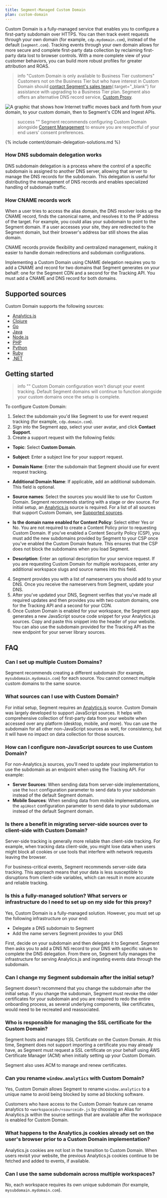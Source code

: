 ```yaml
---
title: Segment-Managed Custom Domain
plan: custom-domain
---
```


Custom Domain is a fully-managed service that enables you to configure a first-party subdomain over HTTPS.  You can then track event requests through your own domain (for example, `cdp.mydomain.com`), instead of the default (`segment.com`). Tracking events through your own domain allows for more secure and complete first-party data collection by reclaiming first-party data lost to browser controls. With a more complete view of your customer behaviors, you can build more robust profiles for greater attribution and ROAS.  

> info "Custom Domain is only available to Business Tier customers"
> Customers not on the Business Tier but who have interest in Custom Domain should [contact Segment's sales team](https://segment.com/demo/){:target="_blank”} for assistance with upgrading to a Business Tier plan. Segment also offers an alternative DNS record service, [Custom Proxy](/docs/connections/sources/catalog/libraries/website/javascript/custom-proxy/).

![A graphic that shows how Internet traffic moves back and forth from your domain, to your custom domain, then to Segment's CDN and Ingest APIs.](images/custom-domain.png)

> success ""
> Segment recommends configuring Custom Domain alongside [Consent Management](/docs/privacy/consent-management/) to ensure you are respectful of your end users' consent preferences.

{% include content/domain-delegation-solutions.md %}

### How DNS subdomain delegation works
DNS subdomain delegation is a process where the control of a specific subdomain is assigned to another DNS server, allowing that server to manage the DNS records for the subdomain. This delegation is useful for distributing the management of DNS records and enables specialized handling of subdomain traffic.

### How CNAME records work
When a user tries to access the alias domain, the DNS resolver looks up the CNAME record, finds the canonical name, and resolves it to the IP address of the target. For example, you could alias your subdomain to point to the Segment domain. If a user accesses your site, they are redirected to the Segment domain, but their browser's address bar still shows the alias domain.

CNAME records provide flexibility and centralized management, making it easier to handle domain redirections and subdomain configurations. 

Implementing a Custom Domain using CNAME delegation requires you to add a CNAME and record for two domains that Segment generates on your behalf: one for the Segment CDN and a second for the Tracking API. You must add a CNAME and DNS record for both domains. 

## Supported sources

Custom Domain supports the following sources: 
- [Analytics.js](/docs/connections/sources/catalog/libraries/website/javascript/)
- [Clojure](/docs/connections/sources/catalog/libraries/server/clojure/)
- [Go](/docs/connections/sources/catalog/libraries/server/go/)
- [Java](/docs/connections/sources/catalog/libraries/server/java/)
- [Node.js](/docs/connections/sources/catalog/libraries/server/node/)
- [PHP](/docs/connections/sources/catalog/libraries/server/php/)
- [Python](/docs/connections/sources/catalog/libraries/server/python/)
- [Ruby](/docs/connections/sources/catalog/libraries/server/ruby/)
- [.NET](/docs/connections/sources/catalog/libraries/server/net/)

## Getting started

> info ""
> Custom Domain configuration won't disrupt your event tracking. Default Segment domains will continue to function alongside your custom domains once the setup is complete.

To configure Custom Domain:
1. Select the subdomain you'd like Segment to use for event request tracking (for example, `cdp.domain.com`).
2. Sign into the Segment app, select your user avatar, and click **Contact Support**. 
3. Create a support request with the following fields: 
  - **Topic**: Select **Custom Domain**.
  - **Subject**: Enter a subject line for your support request.
  - **Domain Name**: Enter the subdomain that Segment should use for event request tracking.
  - **Additional Domain Name**: If applicable, add an additional subdomain. This field is optional.
  - **Source names**: Select the sources you would like to use for Custom Domain. Segment recommends starting with a stage or dev source. For initial setup, an [Analytics.js](/docs/connections/sources/catalog/libraries/website/javascript/) source is required. For a list of all sources that support Custom Domain, see [Supported sources](#supported-sources).
  - **Is the domain name enabled for Content Policy**: Select either Yes or No. You are not required to create a Content Policy prior to requesting Custom Domain. If you've enabled a Content Security Policy (CSP), you must add the new subdomains provided by Segment to your CSP once you've enabled the Custom Domain feature. This ensures that the CSP does not block the subdomains when you load Segment.
    
  - **Description**: Enter an optional description for your service request. If you are requesting Custom Domain for multiple workspaces, enter any additional workspace slugs and source names into this field. 
4. Segment provides you with a list of nameservers you should add to your DNS. Once you receive the nameservers from Segment, update your DNS. 
5. After you've updated your DNS, Segment verifies that you've made all required updates and then provides you with two custom domains, one for the Tracking API and a second for your CDN.
6. Once Custom Domain is enabled for your workspace, the Segment app generates a new JavaScript source code snippet for your Analytics.js sources. Copy and paste this snippet into the header of your website. You can also use the subdomain provided for the Tracking API as the new endpoint for your server library sources.

## FAQ

### Can I set up multiple Custom Domains?
Segment recommends creating a different subdomain (for example, `mysubdomain.mydomain.com`) for each source. You cannot connect multiple custom domains to the same source.

### What sources can I use with Custom Domain?
For initial setup, Segment requires an [Analytics.js](/docs/connections/sources/catalog/libraries/website/javascript/) source. Custom Domain was largely developed to support JavaScript sources. It helps with comprehensive collection of first-party data from your website when accessed over any platform (desktop, mobile, and more). You can use the subdomain for all other non-JavaScript sources as well, for consistency, but it will have no impact on data collection for those sources.  

### How can I configure non-JavaScript sources to use Custom Domain?

For non-Analytics.js sources, you’ll need to update your implementation to use the subdomain as an endpoint when using the Tracking API. For example:

- **Server Sources**: When sending data from server-side implementations, use the `host` configuration parameter to send data to your subdomain instead of the default Segment domain.
- **Mobile Sources**: When sending data from mobile implementations, use the `apiHost` configuration parameter to send data to your subdomain instead of the default Segment domain.

### Is there a benefit in migrating server-side sources over to client-side with Custom Domain?
Server-side tracking is generally more reliable than client-side tracking. For example, when tracking data client-side, you might lose data when users might block all cookies or use tools that interfere with network requests leaving the browser.

For business-critical events, Segment recommends server-side data tracking. This approach means that your data is less susceptible to disruptions from client-side variables, which can result in more accurate and reliable tracking.

### Is this a fully-managed solution? What servers or infrastructure do I need to set up on my side for this proxy? 
Yes, Custom Domain is a fully-managed solution. However, you must set up the following infrastructure on your end: 
- Delegate a DNS subdomain to Segment 
- Add the name servers Segment provides to your DNS

First, decide on your subdomain and then delegate it to Segment. Segment then asks you to add a DNS NS record to your DNS with specific values to complete the DNS delegation. From there on, Segment fully manages the infrastructure for serving Analytics.js and ingesting events data through the subdomain.

### Can I change my Segment subdomain after the initial setup?
Segment doesn't recommend that you change the subdomain after the initial setup. If you change the subdomain, Segment must revoke the older certificates for your subdomain and you are required to redo the entire onboarding process, as several underlying components, like certificates, would need to be recreated and reassociated. 

### Who is responsible for managing the SSL certificate for the Custom Domain?
Segment hosts and manages SSL Certificate on the Custom Domain. At this time, Segment does not support importing a certificate you may already have, as Segment must request a SSL certificate on your behalf using AWS Certificate Manager (ACM) when initially setting up your Custom Domain. 

Segment also uses ACM to manage and renew certificates.

### Can you rename `window.analytics` with Custom Domain?
Yes, Custom Domain allows Segment to rename `window.analytics` to a unique name to avoid being blocked by some ad blocking software. 

Customers who have access to the Custom Domain feature can rename analytics to `<workspaceid>/<sourceid>.js` by choosing an Alias for Analytics.js within the source settings that are available after the workspace is enabled for Custom Domain. 

### What happens to the Analytics.js cookies already set on the user's browser prior to a Custom Domain implementation?
Analytics.js cookies are not lost in the transition to Custom Domain. When users revisit your website, the previous Analytics.js cookies continue to be fetched and added to events, if available.

### Can I use the same subdomain across multiple workspaces?
No, each workspace requires its own unique subdomain (for example, `mysubdomain.mydomain.com`).
